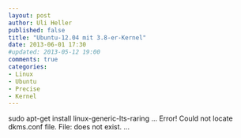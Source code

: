 ```yaml
---
layout: post
author: Uli Heller
published: false
title: "Ubuntu-12.04 mit 3.8-er-Kernel"
date: 2013-06-01 17:30
#updated: 2013-05-12 19:00
comments: true
categories: 
- Linux
- Ubuntu
- Precise
- Kernel
---
```


   sudo apt-get install linux-generic-lts-raring
   ...
   Error! Could not locate dkms.conf file.
   File:  does not exist.
   ...
